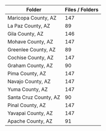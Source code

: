 | Folder                |   Files / Folders |
|-----------------------|-------------------|
| Maricopa County, AZ   |               147 |
| La Paz County, AZ     |                89 |
| Gila County, AZ       |               146 |
| Mohave County, AZ     |               147 |
| Greenlee County, AZ   |                89 |
| Cochise County, AZ    |               147 |
| Graham County, AZ     |                90 |
| Pima County, AZ       |               147 |
| Navajo County, AZ     |               147 |
| Yuma County, AZ       |               147 |
| Santa Cruz County, AZ |                90 |
| Pinal County, AZ      |               147 |
| Yavapai County, AZ    |               147 |
| Apache County, AZ     |                91 |